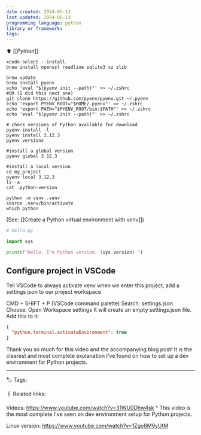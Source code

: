 ```yaml
---
date created: 2024-05-13
last updated: 2024-05-13
programming language: python
library or framework: 
tags:
---
```

⬆ [[_Python_]]

```shell
xcode-select --install
brew install openssl readline sqlite3 xz zlib

brew update
brew install pyenv
echo 'eval "$(pyenv init --path)"' >> ~/.zshrc
#OR (I did this next one)
git clone https://github.com/pyenv/pyenv.git ~/.pyenv
echo 'export PYENV_ROOT="$HOME/.pyenv"' >> ~/.zshrc
echo 'export PATH="$PYENV_ROOT/bin:$PATH"' >> ~/.zshrc
echo 'eval "$(pyenv init --path)"' >> ~/.zshrc

# check versions of Python available for download
pyenv install -l  
pyenv install 3.12.3
pyenv versions

#install a global version
pyenv global 3.12.3

#install a local version
cd my_project
pyenv local 3.12.3
ls -a
cat .python-version

python -m venv .venv
source .venv/bin/activate
which python
```
(See: [[Create a Python virtual environment with venv]])
```python
# hello.py

import sys

print(f"Hello, I'm Python version: {sys.version} ")
```
## Configure project in VSCode
Tell VSCode to always activate venv when we enter this project, add a settings json to our project workspace

CMD + SHIFT + P (VSCode command palette)
Search: settings.json 
Choose: Open Workspace settings
It will create an empty settings.json file. Add this to it:
```json
{
  "python.terminal.activateEnvironment": true
}
```

Thank you so much for this video and the accompanying blog post! It is the clearest and most complete explanation I've found on how to set up a dev environment for Python projects.

---
🏷 Tags: 

🖇 Related links:

Videos: https://www.youtube.com/watch?v=31WU0Dhw4sk
^ This video is the most complete I've seen on dev environment setup for Python projects.

Linux version: https://www.youtube.com/watch?v=1Zgo8M9yUtM


